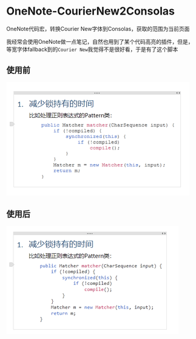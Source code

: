 # OneNote-CourierNew2Consolas
OneNote代码宏，转换Courier New字体到Consolas，获取的范围为当前页面

我经常会使用OneNote做一点笔记，自然也用到了某个代码高亮的插件，但是，等宽字体fallback到的`Courier New`我觉得不是很好看，于是有了这个脚本

## 使用前
![before](https://raw.githubusercontent.com/simonla/OneNote-CourierNew2Consolas/master/before.png)


## 使用后
![after](https://raw.githubusercontent.com/simonla/OneNote-CourierNew2Consolas/master/after.png)
